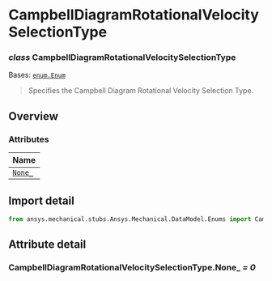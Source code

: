 # CampbellDiagramRotationalVelocitySelectionType

<a id="CampbellDiagramRotationalVelocitySelectionType"></a>

### *class* CampbellDiagramRotationalVelocitySelectionType

Bases: [`enum.Enum`](https://docs.python.org/3/library/enum.html#enum.Enum)

> Specifies the Campbell Diagram Rotational Velocity Selection Type.

> <!-- !! processed by numpydoc !! -->

<a id="overview"></a>

## Overview

### Attributes

| Name |
| -------------------------------------------------------------------- |
| [`None_`](#CampbellDiagramRotationalVelocitySelectionType.None_) |

<a id="import-detail"></a>

## Import detail

```python
from ansys.mechanical.stubs.Ansys.Mechanical.DataModel.Enums import CampbellDiagramRotationalVelocitySelectionType
```

<a id="attribute-detail"></a>

## Attribute detail

<a id="CampbellDiagramRotationalVelocitySelectionType.None_"></a>

### CampbellDiagramRotationalVelocitySelectionType.None_ *= 0*
